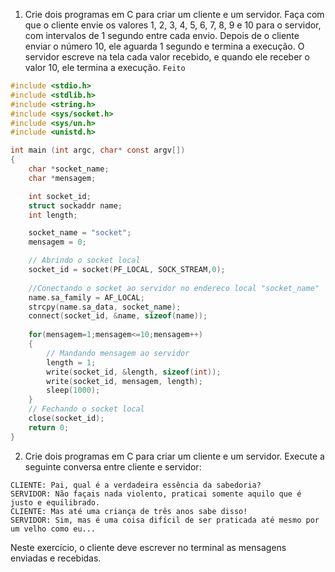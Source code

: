 1. Crie dois programas em C para criar um cliente e um servidor. Faça com que o cliente envie os valores 1, 2, 3, 4, 5, 6, 7, 8, 9 e 10 para o servidor, com intervalos de 1 segundo entre cada envio. Depois de o cliente enviar o número 10, ele aguarda 1 segundo e termina a execução. O servidor escreve na tela cada valor recebido, e quando ele receber o valor 10, ele termina a execução.
`Feito`
```C
#include <stdio.h>
#include <stdlib.h>
#include <string.h>
#include <sys/socket.h>
#include <sys/un.h>
#include <unistd.h>

int main (int argc, char* const argv[])
{
	char *socket_name;
	char *mensagem;

	int socket_id;
	struct sockaddr name;
	int length;

	socket_name = "socket";
	mensagem = 0;

	// Abrindo o socket local
	socket_id = socket(PF_LOCAL, SOCK_STREAM,0);
	
	//Conectando o socket ao servidor no endereco local "socket_name"
	name.sa_family = AF_LOCAL;
	strcpy(name.sa_data, socket_name);
	connect(socket_id, &name, sizeof(name));
	
	for(mensagem=1;mensagem<=10;mensagem++)
	{
		// Mandando mensagem ao servidor
		length = 1;
		write(socket_id, &length, sizeof(int));
		write(socket_id, mensagem, length);
		sleep(1000);
	}
	// Fechando o socket local
	close(socket_id);
	return 0;
}
```

2. Crie dois programas em C para criar um cliente e um servidor. Execute a seguinte conversa entre cliente e servidor:

```
CLIENTE: Pai, qual é a verdadeira essência da sabedoria?
SERVIDOR: Não façais nada violento, praticai somente aquilo que é justo e equilibrado.
CLIENTE: Mas até uma criança de três anos sabe disso!
SERVIDOR: Sim, mas é uma coisa difícil de ser praticada até mesmo por um velho como eu...
```

Neste exercício, o cliente deve escrever no terminal as mensagens enviadas e recebidas.

